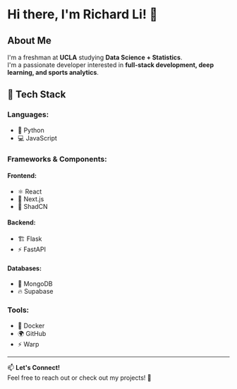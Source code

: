 # Hi there, I'm Richard Li! 👋

## About Me
I'm a freshman at **UCLA** studying **Data Science + Statistics**.  
I'm a passionate developer interested in **full-stack development, deep learning, and sports analytics**.

## 🔧 Tech Stack

### Languages:
- 🐍 Python
- 💻 JavaScript

### Frameworks & Components:
#### Frontend:
- ⚛️ React
- 🚀 Next.js
- 🎨 ShadCN

#### Backend:
- 🏗 Flask
- ⚡ FastAPI

#### Databases:
- 🍃 MongoDB
- 🔥 Supabase

### Tools:
- 🐳 Docker
- 🌍 GitHub
- ⚡ Warp

---
📫 **Let's Connect!**  
Feel free to reach out or check out my projects! 🚀
